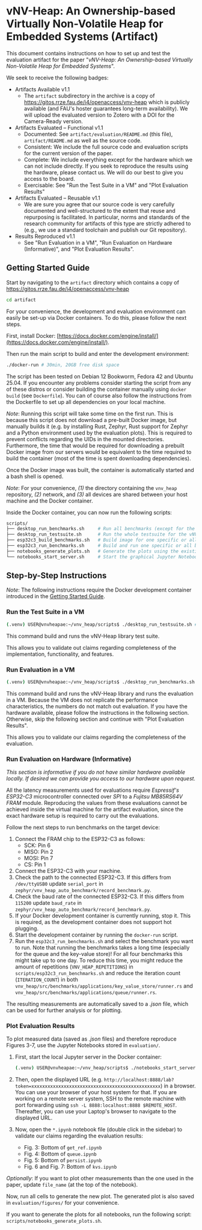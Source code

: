 # vNV-Heap: An Ownership-based Virtually Non-Volatile Heap for Embedded Systems (Artifact)

This document contains instructions on how to set up and test the evaluation artifact for the paper "*vNV-Heap: An Ownership-based Virtually Non-Volatile Heap for Embedded Systems*".

We seek to receive the following badges:
- Artifacts Available v1.1
  - The `artifact` subdirectory in the archive is a copy of
    https://gitos.rrze.fau.de/i4/openaccess/vnv-heap which is publicly
    available (and FAU's hoster guarantees long-term availability). We
    will upload the evaluated version to Zotero with a DOI for the
    Camera-Ready version.
- Artifacts Evaluated – Functional v1.1
  - Documented: See `artifact/evaluation/README.md` (this file),
    `artifact/README.md` as well as the source code.
  - Consistent: We include the full source code and evaluation scripts for the current version of the paper.
  - Complete: We include everything except for the hardware which we can
    not include directly. If you seek to reproduce the results using the
    hardware, please contact us. We will do our best to give you
    access to the board.
  - Exercisable: See "Run the Test Suite in a VM" and "Plot Evaluation Results"
- Artifacts Evaluated – Reusable v1.1
  - We are sure you agree that our source code is very carefully
    documented and well-structured to the extent that reuse and
    repurposing is facilitated. In particular, norms and standards of
    the research community for artifacts of this type are strictly
    adhered to (e.g., we use a standard toolchain and publish our Git
    repository).
- Results Reproduced v1.1
  - See "Run Evaluation in a VM", "Run Evaluation on Hardware
    (Informative)", and "Plot Evaluation Results".

## Getting Started Guide

Start by navigating to the `artifact` directory which contains a copy of https://gitos.rrze.fau.de/i4/openaccess/vnv-heap

``` sh
cd artifact
```

For your convenience, the development and evaluation environment can easily be set-up via Docker containers.
To do this, please follow the next steps.

First, install Docker: [https://docs.docker.com/engine/install/](https://docs.docker.com/engine/install/).

Then run the main script to build and enter the development environment:

```bash
./docker-run # 30min, 20GB free disk space
```

The script has been tested on Debian 12 Bookworm, Fedora 42 and Ubuntu
25.04. If you encounter any problems consider starting the script from
any of these distros or consider building the container manually using
`docker build` (see `Dockerfile`). You can of course also follow the
instructions from the Dockerfile to set up all dependencies on your
local machine.

*Note*: Running this script will take some time on the first run. This
is because this script does not download a pre-built Docker image, but
manually builds it (e.g. by installing Rust, Zephyr, Rust support for
Zephyr and a Python environment used by the evaluation plots). This is
required to prevent conflicts regarding the UIDs in the mounted
directories. Furthermore, the time that would be required for
downloading a prebuilt Docker image from our servers would be equivalent
to the time required to build the container (most of the time is spent
downloading dependencies).

Once the Docker image was built, the container is automatically started
and a bash shell is opened.

*Note*: For your convenience, *(1)* the directory containing the `vnv_heap` repository, *(2)* network, and *(3)* all devices are shared between your host machine and the Docker container.

Inside the Docker container, you can now run the following scripts:

```bash
scripts/
├── desktop_run_benchmarks.sh     # Run all benchmarks (except for the persist benchmark) on the desktop machine. This is not meant for any latency measurements, but for debugging/testing.
├── desktop_run_testsuite.sh      # Run the whole testsuite for the vNV-Heap library
├── esp32c3_build_benchmarks.sh   # Build image for one specific or all benchmarks
├── esp32c3_run_benchmarks.sh     # Build and run one specific or all benchmarks. Note: You nee
├── notebooks_generate_plots.sh   # Generate the plots using the existing Jupyter notebooks
└── notebooks_start_server.sh     # Start the graphical Jupyter Notebook server. This can be used for example to choose select different raw data to be used for the plots
```

## Step-by-Step Instructions

*Note*: The following instructions require the Docker development container introduced in the [Getting Started Guide](#getting-started-guide).

### Run the Test Suite in a VM

``` bash
(.venv) USER@vnvheapae:~/vnv_heap/scripts$ ./desktop_run_testsuite.sh # 2min
```

This command build and runs the vNV-Heap library test suite.

This allows you to validate out claims regarding completeness of the
implementation, functionality, and features.

### Run Evaluation in a VM

``` bash
(.venv) USER@vnvheapae:~/vnv_heap/scripts$ ./desktop_run_benchmarks.sh # 7min
```

This command build and runs the vNV-Heap library and runs the evaluation
in a VM. Because the VM does not replicate the performance
characteristics, the numbers do not match out evaluation. If you have
the hardware available, please follow the instructions in the following
section. Otherwise, skip the following section and continue with "Plot
Evaluation Results".

This allows you to validate our claims regarding the completeness of the
evaluation.

### Run Evaluation on Hardware (Informative)

*This section is informative if you do not have similar hardware available locally. If desired we can provide you access to our hardware upon request.*

All the latency measurements used for evaluations require
*Espressif's ESP32-C3* microcontroller connected over *SPI* to a
*Fujitsu MB85RS64V FRAM* module. Reproducing the values from these
evaluations cannot be achieved inside the virtual machine for the
artifact evaluation, since the exact hardware setup is required to carry
out the evaluations.

Follow the next steps to run benchmarks on the target device:

1. Connect the FRAM chip to the ESP32-C3 as follows:
    - SCK: Pin 6
    - MISO: Pin 2
    - MOSI: Pin 7
    - CS: Pin 1
2. Connect the ESP32-C3 with your machine.
3. Check the path to the connected ESP32-C3. If this differs from `/dev/ttyUSB0` update `serial_port` in `zephyr/vnv_heap_auto_benchmark/record_benchmark.py`.
4. Check the baud rate of the connected ESP32-C3. If this differs from `115200` update `baud_rate` in `zephyr/vnv_heap_auto_benchmark/record_benchmark.py`.
5. If your Docker development container is currently running, stop it. This is required, as the development container does not support hot plugging.
6. Start the development container by running the `docker-run` script.
7. Run the `esp32c3_run_benchmarks.sh` and select the benchmark you want to run. Note that running the benchmarks takes a long time (especially for the queue and the key-value store)! For all four benchmarks this might take up to one day. To reduce this time, you might reduce the amount of repetitions (`VNV_HEAP_REPETITIONS`) in `scripts/esp32c3_run_benchmarks.sh` and reduce the iteration count (`ITERATION_COUNT`) in both `vnv_heap/src/benchmarks/applications/key_value_store/runner.rs` and `vnv_heap/src/benchmarks/applications/queue/runner.rs`.

The resulting measurements are automatically saved to a *.json* file, which can be used for further analysis or for plotting.

### Plot Evaluation Results

To plot measured data (saved as *.json* files) and therefore reproduce
Figures 3-7, use the Jupyter Notebooks stored in `evaluation/`.

1. First, start the local Jupyter server in the Docker container:

   ``` bash
   (.venv) USER@vnvheapae:~/vnv_heap/scripts$ ./notebooks_start_server.sh 
   ```

2. Then, open the displayed URL (e.g.
   `http://localhost:8888/lab?token=xxxxxxxxxxxxxxxxxxxxxxxxxxxxxxxxxxxxxxxxxxxxxxxx`)
   in a browser. You can use your browser of your host system for that.
   If you are working on a remote server system, SSH to the remote
   machine with port forwarding using `ssh -L 8888:localhost:8888 $REMOTE_HOST`. Thereafter, you can use your Laptop's browser to
   navigate to the displayed URL.

3. Now, open the `*.ipynb` notebook file (double click in the sidebar) to
   validate our claims regarding the evaluation results:
   - Fig. 3: Bottom of `get_ref.ipynb`
   - Fig. 4: Bottom of `queue.ipynb`
   - Fig. 5: Bottom of `persist.ipynb`
   - Fig. 6 and Fig. 7: Bottom of `kvs.ipynb`

*Optionally*: If you want to plot other measurements than the one used
in the paper, update `file_name` (at the top of the notebook).

Now, run all cells to generate the new plot. The generated plot is also
saved in `evaluation/figures/` for your convenience.

If you want to generate the plots for all notebooks, run the following
script: `scripts/notebooks_generate_plots.sh`.
